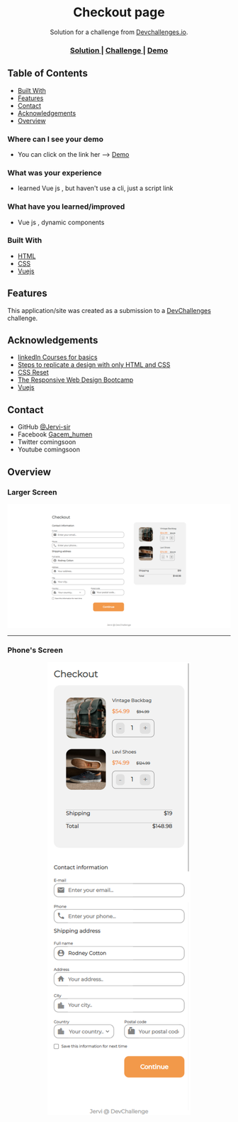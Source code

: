 <!-- Please update value in the {}  -->

<h1 align="center">Checkout page</h1>

<div align="center">
   Solution for a challenge from  <a href="http://devchallenges.io" target="_blank">Devchallenges.io</a>.
</div>

<div align="center">
  <h3>
    <a href="https://github.com/Jervi-sir/6-checkout-page">
      Solution
    </a>
    <span> | </span>
    <a href="https://devchallenges.io/challenges/0J1NxxGhOUYVqihwegfO">
      Challenge
    </a>
    <span> | </span>
    <a href="https://6-checkout-page-jervi.netlify.app/">
      Demo
    </a>
  </h3>
</div>

<!-- TABLE OF CONTENTS -->

## Table of Contents

- [Built With](#built-with)
- [Features](#features)
- [Contact](#contact)
- [Acknowledgements](#acknowledgements)
- [Overview](#overview)


### Where can I see your demo

- You can click on the link her --> [Demo](https://6-checkout-page-jervi.netlify.app/)

### What was your experience

- learned Vue js , but haven't use a cli, just a script link
### What have you learned/improved

- Vue js , dynamic components 

### Built With

<!-- This section should list any major frameworks that you built your project using. Here are a few examples.-->

- [HTML](https://developer.mozilla.org/en-US/docs/Web/HTML)
- [CSS](https://developer.mozilla.org/en-US/docs/Glossary/CSS)
- [Vuejs](https://vuejs.org/)

## Features

<!-- List the features of your application or follow the template. Don't share the figma file here :) -->

This application/site was created as a submission to a [DevChallenges](https://devchallenges.io/challenges) challenge. 

## Acknowledgements

<!-- This section should list any articles or add-ons/plugins that helps you to complete the project. This is optional but it will help you in the future. For exmpale -->

- [linkedIn Courses for basics](https://opportunity.linkedin.com/skills-for-in-demand-jobs)
- [Steps to replicate a design with only HTML and CSS](https://devchallenges-blogs.web.app/how-to-replicate-design/)
- [CSS Reset](https://dev.to/zellwk/my-css-reset--jbp?signin=true)
- [The Responsive Web Design Bootcamp](https://scrimba.com/learn/responsive)
- [Vuejs](https://vuejs.org/)


## Contact

- GitHub   [@Jervi-sir](https://github.com/Jervi-sir)
- Facebook [Gacem_humen](https://www.facebook.com/gacem.humen/)
- Twitter  comingsoon
- Youtube  comingsoon



<!-- OVERVIEW -->

## Overview

### Larger Screen 
![screenshot](screenshots/default.png)
___
### Phone's Screen

<p align="center">
  <img src="screenshots/phone.png">
</p>
